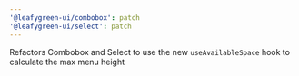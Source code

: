 ```yaml
---
'@leafygreen-ui/combobox': patch
'@leafygreen-ui/select': patch
---
```


Refactors Combobox and Select to use the new `useAvailableSpace` hook to calculate the max menu height

